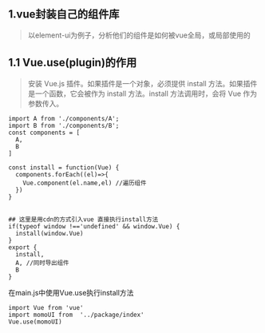 ## 1.vue封装自己的组件库

> 以element-ui为例子，分析他们的组件是如何被vue全局，或局部使用的


## 1.1 Vue.use(plugin)的作用
> 安装 Vue.js 插件。如果插件是一个对象，必须提供 install 方法。如果插件是一个函数，它会被作为 install 方法。install 方法调用时，会将 Vue 作为参数传入。
```
import A from './components/A';
import B from './components/B';
const components = [
  A,
  B
]

const install = function(Vue) {
  components.forEach((el)=>{
    Vue.component(el.name,el) //遍历组件
  })  
}


## 这里是用cdn的方式引入vue 直接执行install方法
if(typeof window !=='undefined' && window.Vue) {
  install(window.Vue)
}
export {
  install,
  A, //同时导出组件
  B
}
```

在main.js中使用Vue.use执行install方法


```
import Vue from 'vue'
import momoUI from  '../package/index'
Vue.use(momoUI)
```